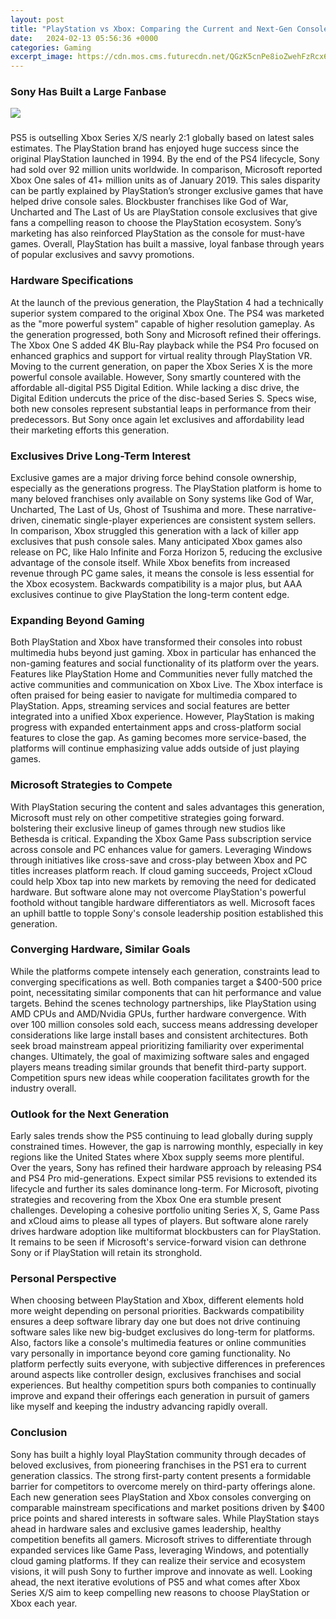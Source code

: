 ```yaml
---
layout: post
title: "PlayStation vs Xbox: Comparing the Current and Next-Gen Consoles"
date:   2024-02-13 05:56:36 +0000
categories: Gaming
excerpt_image: https://cdn.mos.cms.futurecdn.net/QGzK5cnPe8ioZwehFzRcx6.jpg
---
```


### Sony Has Built a Large Fanbase 
![](https://cdn.mos.cms.futurecdn.net/QGzK5cnPe8ioZwehFzRcx6.jpg)
###
PS5 is outselling Xbox Series X/S nearly 2:1 globally based on latest sales estimates. The PlayStation brand has enjoyed huge success since the original PlayStation launched in 1994. By the end of the PS4 lifecycle, Sony had sold over 92 million units worldwide. In comparison, Microsoft reported Xbox One sales of 41+ million units as of January 2019. 
This sales disparity can be partly explained by PlayStation’s stronger exclusive games that have helped drive console sales. Blockbuster franchises like God of War, Uncharted and The Last of Us are PlayStation console exclusives that give fans a compelling reason to choose the PlayStation ecosystem. Sony’s marketing has also reinforced PlayStation as the console for must-have games. Overall, PlayStation has built a massive, loyal fanbase through years of popular exclusives and savvy promotions.
### Hardware Specifications ###
At the launch of the previous generation, the PlayStation 4 had a technically superior system compared to the original Xbox One. The PS4 was marketed as the "more powerful system" capable of higher resolution gameplay. As the generation progressed, both Sony and Microsoft refined their offerings. The Xbox One S added 4K Blu-Ray playback while the PS4 Pro focused on enhanced graphics and support for virtual reality through PlayStation VR.
Moving to the current generation, on paper the Xbox Series X is the more powerful console available. However, Sony smartly countered with the affordable all-digital PS5 Digital Edition. While lacking a disc drive, the Digital Edition undercuts the price of the disc-based Series S. Specs wise, both new consoles represent substantial leaps in performance from their predecessors. But Sony once again let exclusives and affordability lead their marketing efforts this generation. 
### Exclusives Drive Long-Term Interest ### 
Exclusive games are a major driving force behind console ownership, especially as the generations progress. The PlayStation platform is home to many beloved franchises only available on Sony systems like God of War, Uncharted, The Last of Us, Ghost of Tsushima and more. These narrative-driven, cinematic single-player experiences are consistent system sellers.
In comparison, Xbox struggled this generation with a lack of killer app exclusives that push console sales. Many anticipated Xbox games also release on PC, like Halo Infinite and Forza Horizon 5, reducing the exclusive advantage of the console itself. While Xbox benefits from increased revenue through PC game sales, it means the console is less essential for the Xbox ecosystem. Backwards compatibility is a major plus, but AAA exclusives continue to give PlayStation the long-term content edge.
### Expanding Beyond Gaming ###
Both PlayStation and Xbox have transformed their consoles into robust multimedia hubs beyond just gaming. Xbox in particular has enhanced the non-gaming features and social functionality of its platform over the years. Features like PlayStation Home and Communities never fully matched the active communities and communication on Xbox Live. 
The Xbox interface is often praised for being easier to navigate for multimedia compared to PlayStation. Apps, streaming services and social features are better integrated into a unified Xbox experience. However, PlayStation is making progress with expanded entertainment apps and cross-platform social features to close the gap. As gaming becomes more service-based, the platforms will continue emphasizing value adds outside of just playing games.
### Microsoft Strategies to Compete ### 
With PlayStation securing the content and sales advantages this generation, Microsoft must rely on other competitive strategies going forward. bolstering their exclusive lineup of games through new studios like Bethesda is critical. Expanding the Xbox Game Pass subscription service across console and PC enhances value for gamers. 
Leveraging Windows through initiatives like cross-save and cross-play between Xbox and PC titles increases platform reach. If cloud gaming succeeds, Project xCloud could help Xbox tap into new markets by removing the need for dedicated hardware. But software alone may not overcome PlayStation's powerful foothold without tangible hardware differentiators as well. Microsoft faces an uphill battle to topple Sony's console leadership position established this generation.
### Converging Hardware, Similar Goals ###
While the platforms compete intensely each generation, constraints lead to converging specifications as well. Both companies target a $400-500 price point, necessitating similar components that can hit performance and value targets. Behind the scenes technology partnerships, like PlayStation using AMD CPUs and AMD/Nvidia GPUs, further hardware convergence.
With over 100 million consoles sold each, success means addressing developer considerations like large install bases and consistent architectures. Both seek broad mainstream appeal prioritizing familiarity over experimental changes. Ultimately, the goal of maximizing software sales and engaged players means treading similar grounds that benefit third-party support. Competition spurs new ideas while cooperation facilitates growth for the industry overall.
### Outlook for the Next Generation ### 
Early sales trends show the PS5 continuing to lead globally during supply constrained times. However, the gap is narrowing monthly, especially in key regions like the United States where Xbox supply seems more plentiful. Over the years, Sony has refined their hardware approach by releasing PS4 and PS4 Pro mid-generations. Expect similar PS5 revisions to extended its lifecycle and further its sales dominance long-term. 
For Microsoft, pivoting strategies and recovering from the Xbox One era stumble present challenges. Developing a cohesive portfolio uniting Series X, S, Game Pass and xCloud aims to please all types of players. But software alone rarely drives hardware adoption like multiformat blockbusters can for PlayStation. It remains to be seen if Microsoft's service-forward vision can dethrone Sony or if PlayStation will retain its stronghold.
### Personal Perspective ###
When choosing between PlayStation and Xbox, different elements hold more weight depending on personal priorities. Backwards compatibility ensures a deep software library day one but does not drive continuing software sales like new big-budget exclusives do long-term for platforms. Also, factors like a console's multimedia features or online communities vary personally in importance beyond core gaming functionality. 
No platform perfectly suits everyone, with subjective differences in preferences around aspects like controller design, exclusives franchises and social experiences. But healthy competition spurs both companies to continually improve and expand their offerings each generation in pursuit of gamers like myself and keeping the industry advancing rapidly overall.
### Conclusion ###
Sony has built a highly loyal PlayStation community through decades of beloved exclusives, from pioneering franchises in the PS1 era to current generation classics. The strong first-party content presents a formidable barrier for competitors to overcome merely on third-party offerings alone. Each new generation sees PlayStation and Xbox consoles converging on comparable mainstream specifications and market positions driven by $400 price points and shared interests in software sales.
While PlayStation stays ahead in hardware sales and exclusive games leadership, healthy competition benefits all gamers. Microsoft strives to differentiate through expanded services like Game Pass, leveraging Windows, and potentially cloud gaming platforms. If they can realize their service and ecosystem visions, it will push Sony to further improve and innovate as well. Looking ahead, the next iterative evolutions of PS5 and what comes after Xbox Series X/S aim to keep compelling new reasons to choose PlayStation or Xbox each year.